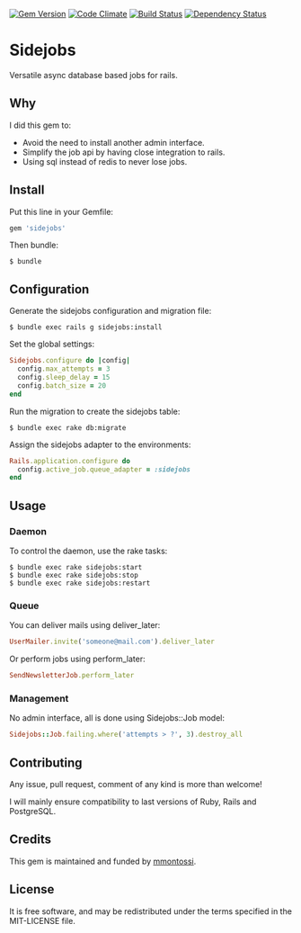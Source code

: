 [![Gem Version](https://badge.fury.io/rb/sidejobs.svg)](http://badge.fury.io/rb/sidejobs)
[![Code Climate](https://codeclimate.com/github/mmontossi/sidejobs/badges/gpa.svg)](https://codeclimate.com/github/mmontossi/sidejobs)
[![Build Status](https://travis-ci.org/mmontossi/sidejobs.svg)](https://travis-ci.org/mmontossi/sidejobs)
[![Dependency Status](https://gemnasium.com/mmontossi/sidejobs.svg)](https://gemnasium.com/mmontossi/sidejobs)

# Sidejobs

Versatile async database based jobs for rails.

## Why

I did this gem to:

- Avoid the need to install another admin interface.
- Simplify the job api by having close integration to rails.
- Using sql instead of redis to never lose jobs.

## Install

Put this line in your Gemfile:
```ruby
gem 'sidejobs'
```

Then bundle:
```
$ bundle
```

## Configuration

Generate the sidejobs configuration and migration file:
```
$ bundle exec rails g sidejobs:install
```

Set the global settings:
```ruby
Sidejobs.configure do |config|
  config.max_attempts = 3
  config.sleep_delay = 15
  config.batch_size = 20
end
```

Run the migration to create the sidejobs table:
```
$ bundle exec rake db:migrate
```

Assign the sidejobs adapter to the environments:
```ruby
Rails.application.configure do
  config.active_job.queue_adapter = :sidejobs
end
```

## Usage

### Daemon

To control the daemon, use the rake tasks:
```
$ bundle exec rake sidejobs:start
$ bundle exec rake sidejobs:stop
$ bundle exec rake sidejobs:restart
```

### Queue

You can deliver mails using deliver_later:
```ruby
UserMailer.invite('someone@mail.com').deliver_later
```

Or perform jobs using perform_later:
```ruby
SendNewsletterJob.perform_later
```

### Management

No admin interface, all is done using Sidejobs::Job model:
```ruby
Sidejobs::Job.failing.where('attempts > ?', 3).destroy_all
```

## Contributing

Any issue, pull request, comment of any kind is more than welcome!

I will mainly ensure compatibility to last versions of Ruby, Rails and PostgreSQL. 

## Credits

This gem is maintained and funded by [mmontossi](https://github.com/mmontossi).

## License

It is free software, and may be redistributed under the terms specified in the MIT-LICENSE file.
